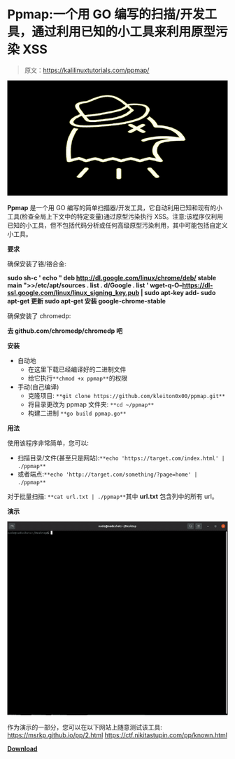 # Ppmap:一个用 GO 编写的扫描/开发工具，通过利用已知的小工具来利用原型污染 XSS

> 原文：<https://kalilinuxtutorials.com/ppmap/>

[![Ppmap : A Scanner/Exploitation Tool Written In GO, Which Leverages Prototype Pollution To XSS By Exploiting Known Gadgets](img//dfa9d27e917d83cb7d4d9351614f9467.png "Ppmap : A Scanner/Exploitation Tool Written In GO, Which Leverages Prototype Pollution To XSS By Exploiting Known Gadgets")](https://1.bp.blogspot.com/-2nNQ0FLLl7w/YP1ipg6VT4I/AAAAAAAAKNk/evqT2oYA_MEGW4xeEfq_xHM-HKZ1HePUACLcBGAsYHQ/s728/2.png)

**Ppmap** 是一个用 GO 编写的简单扫描器/开发工具，它自动利用已知和现有的小工具(检查全局上下文中的特定变量)通过原型污染执行 XSS。注意:该程序仅利用已知的小工具，但不包括代码分析或任何高级原型污染利用，其中可能包括自定义小工具。

**要求**

确保安装了铬/铬合金:

**sudo sh-c ' echo " deb http://dl.google.com/linux/chrome/deb/ stable main ">>/etc/apt/sources . list . d/Google . list '
wget-q-O–https://dl-ssl.google.com/linux/linux_signing_key.pub | sudo apt-key add-
sudo apt-get 更新
sudo apt-get 安装 google-chrome-stable**

确保安装了 chromedp:

**去 github.com/chromedp/chromedp 吧**

**安装**

*   自动地
    *   在这里下载已经编译好的二进制文件
    *   给它执行`**chmod +x ppmap**`的权限
*   手动(自己编译)
    *   克隆项目:
        `**git clone https://github.com/kleiton0x00/ppmap.git**`
    *   将目录更改为 ppmap 文件夹:
        `**cd ~/ppmap**`
    *   构建二进制
        `**go build ppmap.go**`

**用法**

使用该程序非常简单，您可以:

*   扫描目录/文件(甚至只是网站):`**echo 'https://target.com/index.html' | ./ppmap**`
*   或者端点:`**echo 'http://target.com/something/?page=home' | ./ppmap**`

对于批量扫描:
`**cat url.txt | ./ppmap**`其中 **url.txt** 包含列中的所有 url。

**演示**

![](img//bb82c34a1c5f20b1fdf8c8a6d4110f19.png)

作为演示的一部分，您可以在以下网站上随意测试该工具:
https://msrkp.github.io/pp/2.html
https://ctf.nikitastupin.com/pp/known.html

[**Download**](https://github.com/kleiton0x00/ppmap)